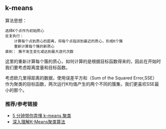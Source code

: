 
## k-means

算法思想：

```
选择K个点作为初始质心  
反复执行：  
    计算每个点到质心的距离，将每个点指派到最近的质心，形成K个簇  
    重新计算每个簇的新质心  
直到： 簇不发生变化或达到最大迭代次数  
```

这里的重新计算每个簇的质心，如何计算的是根据目标函数得来的，因此在开始时我们要考虑距离度量和目标函数。

考虑欧几里得距离的数据，使用误差平方和（Sum of the Squared Error,SSE）作为聚类的目标函数，两次运行K均值产生的两个不同的簇集，我们更喜欢SSE最小的那个。


### 推荐/参考链接
- [5 分钟带你弄懂 k-means 聚类](https://blog.csdn.net/huangfei711/article/details/78480078)
- [深入理解K-Means聚类算法](https://blog.csdn.net/taoyanqi8932/article/details/53727841)
